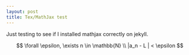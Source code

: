 ```yaml
---
layout: post
title: Tex/MathJax test
---
```


Just testing to see if I installed mathjax correctly on jekyll.

$$
\forall \epsilon, \exists n \in \mathbb{N} \\
|a_n - L | < \epsilon
$$
